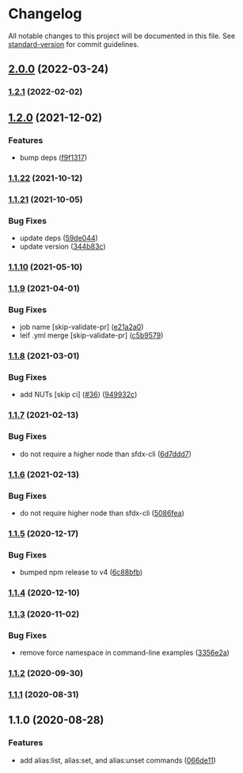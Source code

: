 # Changelog

All notable changes to this project will be documented in this file. See [standard-version](https://github.com/conventional-changelog/standard-version) for commit guidelines.

## [2.0.0](https://github.com/salesforcecli/plugin-alias/compare/v1.2.1...v2.0.0) (2022-03-24)

### [1.2.1](https://github.com/salesforcecli/plugin-alias/compare/v1.2.0...v1.2.1) (2022-02-02)

## [1.2.0](https://github.com/salesforcecli/plugin-alias/compare/v1.1.22...v1.2.0) (2021-12-02)

### Features

- bump deps ([f9f1317](https://github.com/salesforcecli/plugin-alias/commit/f9f131764382ab1dfc4952c9e274f35b12cb1bcf))

### [1.1.22](https://github.com/salesforcecli/plugin-alias/compare/v1.1.21...v1.1.22) (2021-10-12)

### [1.1.21](https://github.com/salesforcecli/plugin-alias/compare/v1.1.10...v1.1.21) (2021-10-05)

### Bug Fixes

- update deps ([59de044](https://github.com/salesforcecli/plugin-alias/commit/59de0440e5b8ff50742f4dca2495bf6d1fe55f7b))
- update version ([344b83c](https://github.com/salesforcecli/plugin-alias/commit/344b83c04987e9a44c99fe53634f3d8539903bf9))

### [1.1.10](https://github.com/salesforcecli/plugin-alias/compare/v1.1.9...v1.1.10) (2021-05-10)

### [1.1.9](https://github.com/salesforcecli/plugin-alias/compare/v1.1.8...v1.1.9) (2021-04-01)

### Bug Fixes

- job name [skip-validate-pr] ([e21a2a0](https://github.com/salesforcecli/plugin-alias/commit/e21a2a0854fb626f49996a858ee9f0acb41b34da))
- leif .yml merge [skip-validate-pr] ([c5b9579](https://github.com/salesforcecli/plugin-alias/commit/c5b9579151ae32b6b28c8347b1f51944ba0b09fd))

### [1.1.8](https://github.com/salesforcecli/plugin-alias/compare/v1.1.7...v1.1.8) (2021-03-01)

### Bug Fixes

- add NUTs [skip ci] ([#36](https://github.com/salesforcecli/plugin-alias/issues/36)) ([949932c](https://github.com/salesforcecli/plugin-alias/commit/949932cc299753615cd761e83c513fbe9a0e0a02))

### [1.1.7](https://github.com/salesforcecli/plugin-alias/compare/v1.1.6...v1.1.7) (2021-02-13)

### Bug Fixes

- do not require a higher node than sfdx-cli ([6d7ddd7](https://github.com/salesforcecli/plugin-alias/commit/6d7ddd70df49011d1e51afb746689606d002a01e))

### [1.1.6](https://github.com/salesforcecli/plugin-alias/compare/v1.1.5...v1.1.6) (2021-02-13)

### Bug Fixes

- do not require higher node than sfdx-cli ([5086fea](https://github.com/salesforcecli/plugin-alias/commit/5086feac42014ffc2b47af449305e44327498fde))

### [1.1.5](https://github.com/salesforcecli/plugin-alias/compare/v1.1.4...v1.1.5) (2020-12-17)

### Bug Fixes

- bumped npm release to v4 ([6c88bfb](https://github.com/salesforcecli/plugin-alias/commit/6c88bfba3e273a8e5d181dd0f7b743c6468317c3))

### [1.1.4](https://github.com/salesforcecli/plugin-alias/compare/v1.1.3...v1.1.4) (2020-12-10)

### [1.1.3](https://github.com/salesforcecli/plugin-alias/compare/v1.1.2...v1.1.3) (2020-11-02)

### Bug Fixes

- remove force namespace in command-line examples ([3356e2a](https://github.com/salesforcecli/plugin-alias/commit/3356e2a3baef6fcf2f1c724776f57605c0ffdf9c))

### [1.1.2](https://github.com/salesforcecli/plugin-alias/compare/v1.1.1...v1.1.2) (2020-09-30)

### [1.1.1](https://github.com/salesforcecli/plugin-alias/compare/v1.1.0...v1.1.1) (2020-08-31)

## 1.1.0 (2020-08-28)

### Features

- add alias:list, alias:set, and alias:unset commands ([066de11](https://github.com/salesforcecli/plugin-alias/commit/066de1143f9bf8a880ee943d024be721a67839a9))
